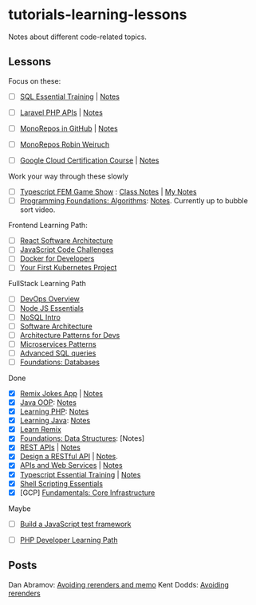 # tutorials-learning-lessons

Notes about different code-related topics.

## Lessons
Focus on these:
- [ ] [SQL Essential Training](https://www.linkedin.com/learning/sql-essential-training-3) | [Notes](https://github.com/akiryk/tutorials-learning-lessons/tree/master)
- [ ] [Laravel PHP APIs](https://www.linkedin.com/learning/building-restful-apis-in-laravel-8532490) | [Notes](https://github.com/akiryk/tutorials-learning-lessons/blob/master/php-linkedin-leaning.md)
- [ ] [MonoRepos in GitHub](https://www.linkedin.com/learning/building-monorepos-on-github) | [Notes](https://github.com/akiryk/tutorials-learning-lessons/blob/master/monorepos.md)
- [ ] [MonoRepos Robin Weiruch](https://www.robinwieruch.de/javascript-monorepos/)
- [ ] [Google Cloud Certification Course](https://app.pluralsight.com/channels/details/1b0cc7b3-4ab1-49a4-ad6d-23f827d40996) | [Notes](https://github.com/akiryk/tutorials-learning-lessons/blob/master/GCP/intro.md)


Work your way through these slowly
- [ ] [Typescript FEM Game Show](https://frontendmasters.com/courses/typescript-practice/) : [Class Notes](https://www.typescript-training.com/course/making-typescript-stick) | [My Notes](https://github.com/akiryk/tutorials-learning-lessons/blob/master/typescript.md)
- [ ] [Programming Foundations: Algorithms](https://www.linkedin.com/learning/programming-foundations-algorithms/algorithms-power-the-world?autoplay=true&contextUrn=urn%3Ali%3AlyndaLearningPath%3A57bdd8a292015ae4c0cb990f&u=85880466): [Notes](https://github.com/akiryk/tutorials-learning-lessons/blob/master/data-structures.md). Currently up to bubble sort video. 

Frontend Learning Path:
- [ ] [React Software Architecture](https://www.linkedin.com/learning/react-software-architecture/learn-software-architecture-with-react?u=85880466)
- [ ] [JavaScript Code Challenges](https://www.linkedin.com/learning/javascript-code-challenges/available-books?autoSkip=true&autoplay=true&resume=false&u=85880466)
- [ ] [Docker for Developers](https://www.linkedin.com/learning/docker-for-developers-14493163)
- [ ] [Your First Kubernetes Project](https://www.linkedin.com/learning/kubernetes-your-first-project)

FullStack Learning Path
- [ ] [DevOps Overview](https://www.linkedin.com/learning/devops-foundations)
- [ ] [Node JS Essentials](https://www.linkedin.com/learning/node-js-essential-training-2)
- [ ] [NoSQL Intro](https://www.linkedin.com/learning/nosql-essential-training)
- [ ] [Software Architecture](https://www.linkedin.com/learning/software-architecture-foundations)
- [ ] [Architecture Patterns for Devs](https://www.linkedin.com/learning/software-architecture-patterns-for-developers)
- [ ] [Microservices Patterns](https://www.linkedin.com/learning/microservices-foundations)
- [ ] [Advanced SQL queries](https://www.linkedin.com/learning/advanced-sql-for-query-tuning-and-performance-optimization)
- [ ] [Foundations: Databases](https://www.linkedin.com/learning/programming-foundations-databases-2)

Done
- [x] [Remix Jokes App](https://remix.run/docs/en/v1.4.3/tutorials/jokes#jokes-app-tutorial) | [Notes](https://github.com/akiryk/tutorials-learning-lessons/blob/master/remix.md)
- [x] [Java OOP](https://www.linkedin.com/learning/java-object-oriented-programming-2/): [Notes](https://github.com/akiryk/tutorials-learning-lessons/blob/master/java-oop.md)
- [x] [Learning PHP](https://www.linkedin.com/learning/learning-php-4/get-vs-post?autoplay=true&u=85880466): [Notes](https://github.com/akiryk/tutorials-learning-lessons/blob/master/php-linkedin-leaning.md)
- [x] [Learning Java](https://www.linkedin.com/learning/learning-java-4/next-steps-for-learning-java?autoplay=true&u=85880466): [Notes](https://github.com/akiryk/tutorials-learning-lessons/blob/master/java.md)
- [x] [Learn Remix](https://remix.run/docs/en/v1/tutorials/blog)
- [x] [Foundations: Data Structures](https://www.linkedin.com/learning/programming-foundations-data-structures-2): [Notes]
- [x] [REST APIs](https://www.linkedin.com/learning/learning-rest-apis) | [Notes](https://github.com/akiryk/tutorials-learning-lessons/blob/master/REST_APIs.md)
- [x] [Design a RESTful API](https://www.linkedin.com/learning/designing-restful-apis) | [Notes](https://github.com/akiryk/tutorials-learning-lessons/blob/master/REST_APIs.md).
- [x] [APIs and Web Services](https://www.linkedin.com/learning/programming-foundations-apis-and-web-services) | [Notes](https://github.com/akiryk/tutorials-learning-lessons/blob/master/web-services.md)
- [x] [Typescript Essential Training](https://www.linkedin.com/learning/typescript-essential-training-14687057) | [Notes](https://github.com/akiryk/tutorials-learning-lessons/blob/master/typescript.md)
- [x] [Shell Scripting Essentials](https://app.pluralsight.com/library/courses/shell-scripting-bash-zshell-getting-started/table-of-contents)
- [x] [GCP] [Fundamentals: Core Infrastructure](https://app.pluralsight.com/library/courses/google-cloud-platform-fundamentals-core-infrastructure/table-of-contents)

Maybe
- [ ] [Build a JavaScript test framework](https://cpojer.net/posts/building-a-javascript-testing-framework)
- [ ] [PHP Developer Learning Path](https://www.linkedin.com/learning/paths/become-a-php-developer-2?u=85880466)
    
    
## Posts 

Dan Abramov: [Avoiding rerenders and memo](https://overreacted.io/before-you-memo/)
Kent Dodds: [Avoiding rerenders](https://kentcdodds.com/blog/optimize-react-re-renders)
